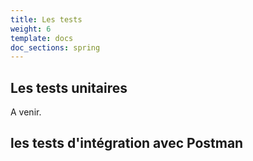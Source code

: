 ```yaml
---
title: Les tests
weight: 6
template: docs
doc_sections: spring
---
```


## Les tests unitaires

A venir.

## les tests d'intégration avec Postman
